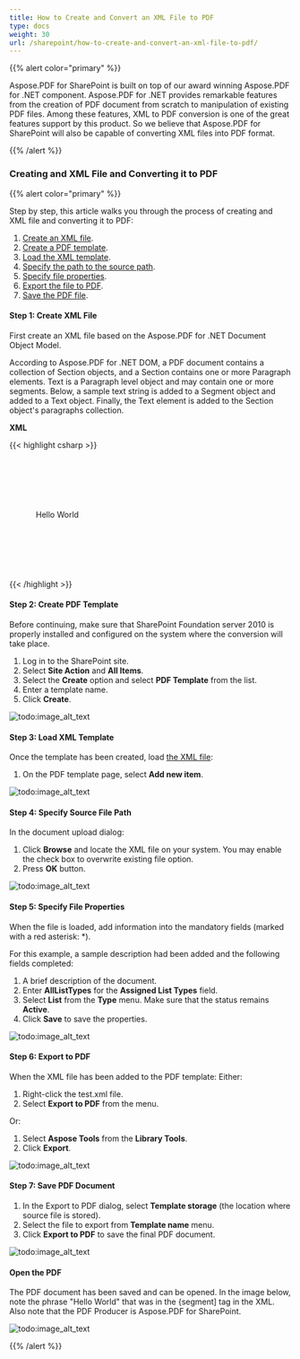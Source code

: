 ```yaml
---
title: How to Create and Convert an XML File to PDF
type: docs
weight: 30
url: /sharepoint/how-to-create-and-convert-an-xml-file-to-pdf/
---
```


{{% alert color="primary" %}} 

Aspose.PDF for SharePoint is built on top of our award winning Aspose.PDF for .NET component. Aspose.PDF for .NET provides remarkable features from the creation of PDF document from scratch to manipulation of existing PDF files. Among these features, XML to PDF conversion is one of the great features support by this product. So we believe that Aspose.PDF for SharePoint will also be capable of converting XML files into PDF format. 

{{% /alert %}} 
### **Creating and XML File and Converting it to PDF**

{{% alert color="primary" %}} 

Step by step, this article walks you through the process of creating and XML file and converting it to PDF:

1. [Create an XML file](/pdf/sharepoint/how-to-create-and-convert-an-xml-file-to-pdf/#step-1-create-xml-file).
2. [Create a PDF template](/pdf/sharepoint/how-to-create-and-convert-an-xml-file-to-pdf/#step-2-create-pdf-template).
3. [Load the XML template](/pdf/sharepoint/how-to-create-and-convert-an-xml-file-to-pdf/#step-3-load-xml-template).
4. [Specify the path to the source path](/pdf/sharepoint/how-to-create-and-convert-an-xml-file-to-pdf/#step-4-specify-source-file-path).
5. [Specify file properties](/pdf/sharepoint/how-to-create-and-convert-an-xml-file-to-pdf/#step-5-specify-file-properties).
6. [Export the file to PDF](/pdf/sharepoint/how-to-create-and-convert-an-xml-file-to-pdf/#step-6-export-to-pdf).
7. [Save the PDF file](/pdf/sharepoint/how-to-create-and-convert-an-xml-file-to-pdf/#step-7-save-pdf-document).
#### **Step 1: Create XML File**
First create an XML file based on the Aspose.PDF for .NET Document Object Model. 

According to Aspose.PDF for .NET DOM, a PDF document contains a collection of Section objects, and a Section contains one or more Paragraph elements. Text is a Paragraph level object and may contain one or more segments. Below, a sample text string is added to a Segment object and added to a Text object. Finally, the Text element is added to the Section object's paragraphs collection.

**XML**

{{< highlight csharp >}}



<?xml version="1.0" encoding="utf-8" ?>

  <Pdf xmlns="Aspose.PDF">

   <Section>

    <Text>

            <Segment>Hello World</Segment>

    </Text>

   </Section>

  </Pdf>



{{< /highlight >}}
#### **Step 2: Create PDF Template**
Before continuing, make sure that SharePoint Foundation server 2010 is properly installed and configured on the system where the conversion will take place. 

1. Log in to the SharePoint site.
1. Select **Site Action** and **All Items**.
1. Select the **Create** option and select **PDF Template** from the list.
1. Enter a template name.
1. Click **Create**.




![todo:image_alt_text](how-to-create-and-convert-an-xml-file-to-pdf_1.png)
#### **Step 3: Load XML Template**
Once the template has been created, load [the XML file](/pdf/sharepoint/how-to-create-and-convert-an-xml-file-to-pdf/):

1. On the PDF template page, select **Add new item**.




![todo:image_alt_text](how-to-create-and-convert-an-xml-file-to-pdf_2.png)
#### **Step 4: Specify Source File Path**
In the document upload dialog: 

1. Click **Browse** and locate the XML file on your system. You may enable the check box to overwrite existing file option.
1. Press **OK** button.




![todo:image_alt_text](how-to-create-and-convert-an-xml-file-to-pdf_3.png)
#### **Step 5: Specify File Properties**
When the file is loaded, add information into the mandatory fields (marked with a red asterisk: *). 

For this example, a sample description had been added and the following fields completed:

1. A brief description of the document.
1. Enter **AllListTypes** for the **Assigned List Types** field.
1. Select **List** from the **Type** menu. 
   Make sure that the status remains **Active**.
1. Click **Save** to save the properties.




![todo:image_alt_text](how-to-create-and-convert-an-xml-file-to-pdf_4.png)
#### **Step 6: Export to PDF**
When the XML file has been added to the PDF template:
Either:

1. Right-click the test.xml file.
1. Select **Export to PDF** from the menu.

Or: 

1. Select **Aspose Tools** from the **Library Tools**.
1. Click **Export**.




![todo:image_alt_text](how-to-create-and-convert-an-xml-file-to-pdf_5.png)
#### **Step 7: Save PDF Document**
1. In the Export to PDF dialog, select **Template storage** (the location where source file is stored).
1. Select the file to export from **Template name** menu.
1. Click **Export to PDF** to save the final PDF document.




![todo:image_alt_text](how-to-create-and-convert-an-xml-file-to-pdf_6.png)
#### **Open the PDF**
The PDF document has been saved and can be opened. In the image below, note the phrase "Hello World" that was in the {segment] tag in the XML. Also note that the PDF Producer is Aspose.PDF for SharePoint. 




![todo:image_alt_text](how-to-create-and-convert-an-xml-file-to-pdf_7.png)

{{% /alert %}} 